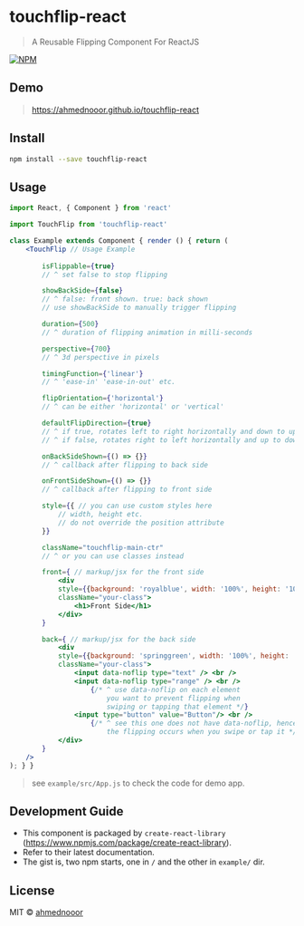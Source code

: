 # touchflip-react

> A Reusable Flipping Component For ReactJS

[![NPM](https://img.shields.io/npm/v/touchflip-react.svg)](https://www.npmjs.com/package/touchflip-react)

## Demo

> https://ahmednooor.github.io/touchflip-react

## Install

```bash
npm install --save touchflip-react
```

## Usage

```jsx
import React, { Component } from 'react'

import TouchFlip from 'touchflip-react'

class Example extends Component { render () { return (
    <TouchFlip // Usage Example
        
        isFlippable={true} 
        // ^ set false to stop flipping

        showBackSide={false} 
        // ^ false: front shown. true: back shown
        // use showBackSide to manually trigger flipping

        duration={500} 
        // ^ duration of flipping animation in milli-seconds

        perspective={700} 
        // ^ 3d perspective in pixels

        timingFunction={'linear'} 
        // ^ 'ease-in' 'ease-in-out' etc.

        flipOrientation={'horizontal'} 
        // ^ can be either 'horizontal' or 'vertical'

        defaultFlipDirection={true}
        // ^ if true, rotates left to right horizontally and down to up vertically
        // ^ if false, rotates right to left horizontally and up to down vertically

        onBackSideShown={() => {}} 
        // ^ callback after flipping to back side

        onFrontSideShown={() => {}} 
        // ^ callback after flipping to front side

        style={{ // you can use custom styles here
            // width, height etc.
            // do not override the position attribute
        }}

        className="touchflip-main-ctr" 
        // ^ or you can use classes instead

        front={ // markup/jsx for the front side
            <div 
            style={{background: 'royalblue', width: '100%', height: '100%'}} 
            className="your-class">
                <h1>Front Side</h1>
            </div>
        }

        back={ // markup/jsx for the back side
            <div 
            style={{background: 'springgreen', width: '100%', height: '100%'}} 
            className="your-class">
                <input data-noflip type="text" /> <br />
                <input data-noflip type="range" /> <br />
                    {/* ^ use data-noflip on each element 
                        you want to prevent flipping when 
                        swiping or tapping that element */}
                <input type="button" value="Button"/> <br />
                    {/* ^ see this one does not have data-noflip, hence 
                        the flipping occurs when you swipe or tap it */}
            </div>
        }
    />
); } }
```
> see `example/src/App.js` to check the code for demo app.

## Development Guide

- This component is packaged by `create-react-library` (https://www.npmjs.com/package/create-react-library).
- Refer to their latest documentation.
- The gist is, two npm starts, one in `/` and the other in `example/` dir.

## License

MIT © [ahmednooor](https://github.com/ahmednooor)
